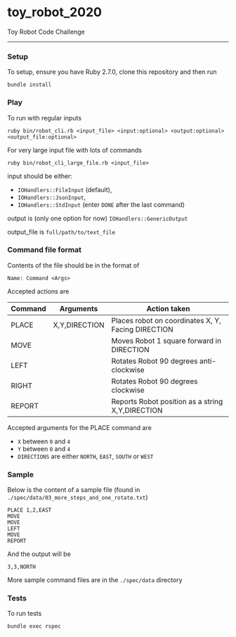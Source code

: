 # toy_robot_2020
Toy Robot Code Challenge

---
### Setup
To setup, ensure you have Ruby 2.7.0, clone this repository and then run

    bundle install

### Play
To run with regular inputs

    ruby bin/robot_cli.rb <input_file> <input:optional> <output:optional> <output_file:optional>

For very large input file with lots of commands

    ruby bin/robot_cli_large_file.rb <input_file>

input should be either:
- `IOHandlers::FileInput` (default),
- `IOHandlers::JsonInput`,
- `IOHandlers::StdInput` (enter `DONE` after the last command)

output is (only one option for now) `IOHandlers::GenericOutput`

output_file is `full/path/to/text_file`

### Command file format
Contents of the file should be in the format of

    Name: Command <Args>

Accepted actions are

| Command | Arguments    | Action taken |
|---------|--------------|--------------|
|PLACE    | X,Y,DIRECTION | Places robot on coordinates X, Y, Facing DIRECTION|
|MOVE     |  | Moves Robot 1 square forward in DIRECTION |
|LEFT     |  | Rotates Robot 90 degrees anti-clockwise |
|RIGHT    |  | Rotates Robot 90 degrees clockwise |
|REPORT   |  | Reports Robot position as a string X,Y,DIRECTION|

Accepted arguments for the PLACE command are
- `X` between `0` and `4`
- `Y` between `0` and `4`
- `DIRECTIONS` are either `NORTH`, `EAST`, `SOUTH` or `WEST`

### Sample
Below is the content of a sample file (found in `./spec/data/03_more_steps_and_one_rotate.txt`)

    PLACE 1,2,EAST
    MOVE
    MOVE
    LEFT
    MOVE
    REPORT

And the output will be

    3,3,NORTH

More sample command files are in the `./spec/data` directory

### Tests
To run tests

    bundle exec rspec
